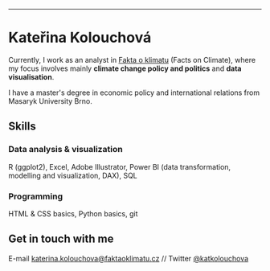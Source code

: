 ---
# Kateřina Kolouchová

Currently, I work as an analyst in [Fakta o klimatu](www.faktaoklimatu.cz) (Facts on Climate), where my focus involves mainly **climate change policy and politics** and **data visualisation**.

I have a master's degree in economic policy and international relations from Masaryk University Brno.

## Skills

### Data analysis & visualization

R (ggplot2), Excel, Adobe Illustrator, Power BI (data transformation, modelling and visualization, DAX), SQL

### Programming

HTML & CSS basics, Python basics, git

## Get in touch with me

E-mail [katerina.kolouchova@faktaoklimatu.cz](katerina.kolouchova@faktaoklimatu.cz) // Twitter [@katkolouchova](https://twitter.com/katkolouchova)
